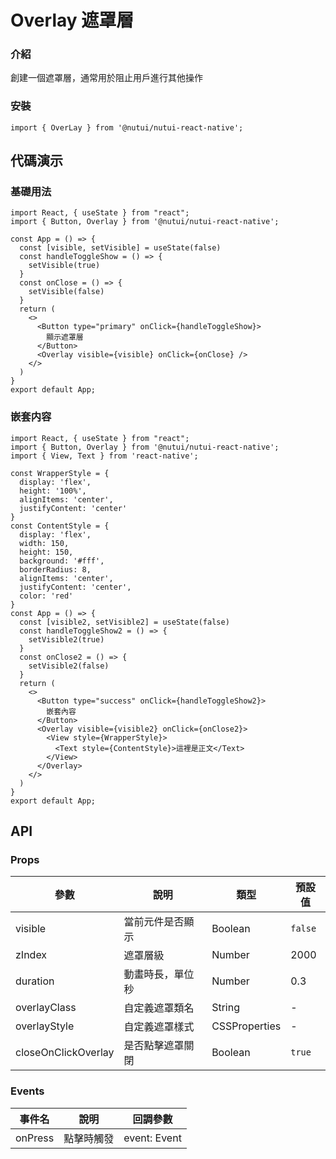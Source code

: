 # Overlay 遮罩層

### 介紹

創建一個遮罩層，通常用於阻止用戶進行其他操作

### 安裝

```SnackPlayer
import { OverLay } from '@nutui/nutui-react-native';
```

## 代碼演示

### 基礎用法

```SnackPlayer name=Overlay
import React, { useState } from "react";
import { Button, Overlay } from '@nutui/nutui-react-native';

const App = () => {
  const [visible, setVisible] = useState(false)
  const handleToggleShow = () => {
    setVisible(true)
  }
  const onClose = () => {
    setVisible(false)
  }
  return (
    <>
      <Button type="primary" onClick={handleToggleShow}>
        顯示遮罩層
      </Button>
      <Overlay visible={visible} onClick={onClose} />
    </>
  )
}
export default App;
```

### 嵌套内容

```SnackPlayer name=Overlay
import React, { useState } from "react";
import { Button, Overlay } from '@nutui/nutui-react-native';
import { View, Text } from 'react-native';

const WrapperStyle = {
  display: 'flex',
  height: '100%',
  alignItems: 'center',
  justifyContent: 'center'
}
const ContentStyle = {
  display: 'flex',
  width: 150,
  height: 150,
  background: '#fff',
  borderRadius: 8,
  alignItems: 'center',
  justifyContent: 'center',
  color: 'red'
}
const App = () => {
  const [visible2, setVisible2] = useState(false)
  const handleToggleShow2 = () => {
    setVisible2(true)
  }
  const onClose2 = () => {
    setVisible2(false)
  }
  return (
    <>
      <Button type="success" onClick={handleToggleShow2}>
        嵌套內容
      </Button>
      <Overlay visible={visible2} onClick={onClose2}>
        <View style={WrapperStyle}>
          <Text style={ContentStyle}>這裡是正文</Text>
        </View>
      </Overlay>
    </>
  )
}
export default App;
```

## API

### Props

| 參數                | 說明             | 類型          | 預設值  |
| ------------------- | ---------------- | ------------- | ------- |
| visible             | 當前元件是否顯示 | Boolean       | `false` |
| zIndex              | 遮罩層級         | Number        | 2000    |
| duration            | 動畫時長，單位秒 | Number        | 0.3     |
| overlayClass        | 自定義遮罩類名   | String        | -       |
| overlayStyle        | 自定義遮罩樣式   | CSSProperties | -       |
| closeOnClickOverlay | 是否點擊遮罩關閉 | Boolean       | `true`  |

### Events

| 事件名  | 說明       | 回調參數     |
| ------- | ---------- | ------------ |
| onPress | 點擊時觸發 | event: Event |
